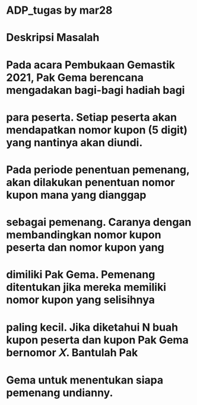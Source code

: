 ﻿# ADP_tugas by mar28

# Deskripsi Masalah
# Pada acara Pembukaan Gemastik 2021, Pak Gema berencana mengadakan bagi-bagi hadiah bagi
# para peserta. Setiap peserta akan mendapatkan nomor kupon (5 digit) yang nantinya akan diundi.
# Pada periode penentuan pemenang, akan dilakukan penentuan nomor kupon mana yang dianggap
# sebagai pemenang. Caranya dengan membandingkan nomor kupon peserta dan nomor kupon yang
# dimiliki Pak Gema. Pemenang ditentukan jika mereka memiliki nomor kupon yang selisihnya
# paling kecil. Jika diketahui N buah kupon peserta dan kupon Pak Gema bernomor 𝑋. Bantulah Pak
# Gema untuk menentukan siapa pemenang undianny.
